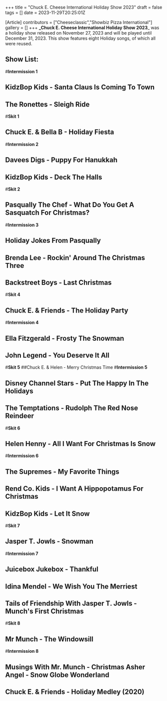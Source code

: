 +++
title = "Chuck E. Cheese International Holiday Show 2023"
draft = false
tags = []
date = 2023-11-29T20:25:01Z

[Article]
contributors = ["Cheeseclassic","Showbiz Pizza International"]
gallery = []
+++
**_Chuck E. Cheese International Holiday Show 2023**_ was a holiday show released on November 27, 2023 and will be played until December 31, 2023. This show features eight Holiday songs, of which all were reused.

## Show List: ##
#**Intermission 1**
## KidzBop Kids - Santa Claus Is Coming To Town 
## The Ronettes - Sleigh Ride
#**Skit 1**
## Chuck E. & Bella B - Holiday Fiesta
#**Intermission 2**
## Davees Digs - Puppy For Hanukkah
## KidzBop Kids - Deck The Halls
#**Skit 2**
## Pasqually The Chef - What Do You Get A Sasquatch For Christmas?
#**Intermission 3**
## Holiday Jokes From Pasqually
## Brenda Lee - Rockin' Around The Christmas Three 
## Backstreet Boys - Last Christmas
#**Skit 4**
## Chuck E. & Friends - The Holiday Party
#**Intermission 4**
## Ella Fitzgerald - Frosty The Snowman
## John Legend - You Deserve It All
#**Skit 5**
##Chuck E. & Helen - Merry Christmas Time
#**Intermission 5**
## Disney Channel Stars - Put The Happy In The Holidays 
## The Temptations - Rudolph The Red Nose Reindeer
#**Skit 6**
## Helen Henny - All I Want For Christmas Is Snow
#**Intermission 6**
## The Supremes - My Favorite Things
## Rend Co. Kids - I Want A Hippopotamus For Christmas 
## KidzBop Kids - Let It Snow
#**Skit 7**
## Jasper T. Jowls - Snowman
#**Intermission 7**
## Juicebox Jukebox - Thankful
## Idina Mendel - We Wish You The Merriest
## Tails of Friendship With Jasper T. Jowls - Munch's First Christmas
#**Skit 8**
## Mr Munch - The Windowsill
#**Intermission 8**
## Musings With Mr. Munch - Christmas Asher Angel - Snow Globe Wonderland
## Chuck E. & Friends - Holiday Medley (2020)